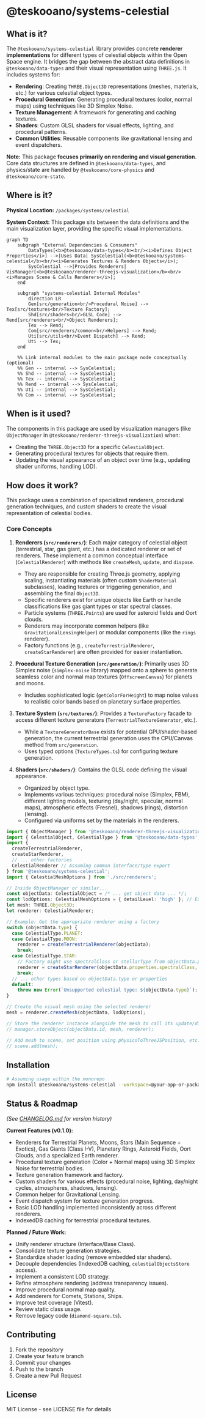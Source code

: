 # @teskooano/systems-celestial

## What is it?

The `@teskooano/systems-celestial` library provides concrete **renderer implementations** for different types of celestial objects within the Open Space engine. It bridges the gap between the abstract data definitions in `@teskooano/data-types` and their visual representation using `THREE.js`. It includes systems for:

*   **Rendering**: Creating `THREE.Object3D` representations (meshes, materials, etc.) for various celestial object types.
*   **Procedural Generation**: Generating procedural textures (color, normal maps) using techniques like 3D Simplex Noise.
*   **Texture Management**: A framework for generating and caching textures.
*   **Shaders**: Custom GLSL shaders for visual effects, lighting, and procedural patterns.
*   **Common Utilities**: Reusable components like gravitational lensing and event dispatchers.

**Note:** This package **focuses primarily on rendering and visual generation**. Core data structures are defined in `@teskooano/data-types`, and physics/state are handled by `@teskooano/core-physics` and `@teskooano/core-state`.

## Where is it?

**Physical Location:** `/packages/systems/celestial`

**System Context:** This package sits between the data definitions and the main visualization layer, providing the specific visual implementations.

```mermaid
graph TD
    subgraph "External Dependencies & Consumers"
        DataTypes[<b>@teskooano/data-types</b><br/><i>Defines Object Properties</i>] -->|Uses Data| SysCelestial(<b>@teskooano/systems-celestial</b><br/><i>Generates Textures & Renders Objects</i>);
        SysCelestial -->|Provides Renderers| VisManager[<b>@teskooano/renderer-threejs-visualization</b><br/><i>Manages Scene & Calls Renderers</i>];
    end

    subgraph "systems-celestial Internal Modules"
        direction LR
        Gen[src/generation<br/>Procedural Noise] --> Tex[src/textures<br/>Texture Factory];
        Shd[src/shaders<br/>GLSL Code] --> Rend[src/renderers<br/>Object Renderers];
        Tex --> Rend;
        Com[src/renderers/common<br/>Helpers] --> Rend;
        Uti[src/utils<br/>Event Dispatch] --> Rend;
        Uti --> Tex;
    end

    %% Link internal modules to the main package node conceptually (optional)
    %% Gen -- internal --> SysCelestial;
    %% Shd -- internal --> SysCelestial;
    %% Tex -- internal --> SysCelestial;
    %% Rend -- internal --> SysCelestial;
    %% Uti -- internal --> SysCelestial;
    %% Com -- internal --> SysCelestial;
```

## When is it used?

The components in this package are used by visualization managers (like `ObjectManager` in `@teskooano/renderer-threejs-visualization`) when:

*   Creating the `THREE.Object3D` for a specific `CelestialObject`.
*   Generating procedural textures for objects that require them.
*   Updating the visual appearance of an object over time (e.g., updating shader uniforms, handling LOD).

## How does it work?

This package uses a combination of specialized renderers, procedural generation techniques, and custom shaders to create the visual representation of celestial bodies.

### Core Concepts

1.  **Renderers (`src/renderers/`)**: Each major category of celestial object (terrestrial, star, gas giant, etc.) has a dedicated renderer or set of renderers. These implement a common conceptual interface (`CelestialRenderer`) with methods like `createMesh`, `update`, and `dispose`.
    *   They are responsible for creating Three.js geometry, applying scaling, instantiating materials (often custom `ShaderMaterial` subclasses), loading textures or triggering generation, and assembling the final `Object3D`.
    *   Specific renderers exist for unique objects like Earth or handle classifications like gas giant types or star spectral classes.
    *   Particle systems (`THREE.Points`) are used for asteroid fields and Oort clouds.
    *   Renderers may incorporate common helpers (like `GravitationalLensingHelper`) or modular components (like the `rings` renderer).
    *   Factory functions (e.g., `createTerrestrialRenderer`, `createStarRenderer`) are often provided for easier instantiation.

2.  **Procedural Texture Generation (`src/generation/`)**: Primarily uses 3D Simplex noise (`simplex-noise` library) mapped onto a sphere to generate seamless color and normal map textures (`OffscreenCanvas`) for planets and moons.
    *   Includes sophisticated logic (`getColorForHeight`) to map noise values to realistic color bands based on planetary surface properties.

3.  **Texture System (`src/textures/`)**: Provides a `TextureFactory` facade to access different texture generators (`TerrestrialTextureGenerator`, etc.).
    *   While a `TextureGeneratorBase` exists for potential GPU/shader-based generation, the current terrestrial generation uses the CPU/Canvas method from `src/generation`.
    *   Uses typed options (`TextureTypes.ts`) for configuring texture generation.

4.  **Shaders (`src/shaders/`)**: Contains the GLSL code defining the visual appearance.
    *   Organized by object type.
    *   Implements various techniques: procedural noise (Simplex, FBM), different lighting models, texturing (day/night, specular, normal maps), atmospheric effects (Fresnel), shadows (rings), distortion (lensing).
    *   Configured via uniforms set by the materials in the renderers.

```typescript
import { ObjectManager } from '@teskooano/renderer-threejs-visualization'; // Hypothetical manager
import { CelestialObject, CelestialType } from '@teskooano/data-types';
import {
  createTerrestrialRenderer,
  createStarRenderer,
  // ... other factories
  CelestialRenderer // Assuming common interface/type export
} from '@teskooano/systems-celestial';
import { CelestialMeshOptions } from './src/renderers';

// Inside ObjectManager or similar...
const objectData: CelestialObject = /* ... get object data ... */;
const lodOptions: CelestialMeshOptions = { detailLevel: 'high' }; // Example LOD
let mesh: THREE.Object3D;
let renderer: CelestialRenderer;

// Example: Get the appropriate renderer using a factory
switch (objectData.type) {
  case CelestialType.PLANET:
  case CelestialType.MOON:
    renderer = createTerrestrialRenderer(objectData);
    break;
  case CelestialType.STAR:
    // Factory might use spectralClass or stellarType from objectData.properties
    renderer = createStarRenderer(objectData.properties.spectralClass, objectData.properties.stellarType);
    break;
  // ... other types based on objectData.type or properties
  default:
    throw new Error(`Unsupported celestial type: ${objectData.type}`);
}

// Create the visual mesh using the selected renderer
mesh = renderer.createMesh(objectData, lodOptions);

// Store the renderer instance alongside the mesh to call its update/dispose methods later
// manager.storeObject(objectData.id, mesh, renderer);

// Add mesh to scene, set position using physicsToThreeJSPosition, etc.
// scene.add(mesh);
```

## Installation

```bash
# Assuming usage within the monorepo
npm install @teskooano/systems-celestial --workspace=@your-app-or-package
```

## Status & Roadmap

*(See [CHANGELOG.md](./CHANGELOG.md) for version history)*

**Current Features (v0.1.0):**

*   Renderers for Terrestrial Planets, Moons, Stars (Main Sequence + Exotics), Gas Giants (Class I-V), Planetary Rings, Asteroid Fields, Oort Clouds, and a specialized Earth renderer.
*   Procedural texture generation (Color + Normal maps) using 3D Simplex Noise for terrestrial bodies.
*   Texture generation framework and factory.
*   Custom shaders for various effects (procedural noise, lighting, day/night cycles, atmospheres, shadows, lensing).
*   Common helper for Gravitational Lensing.
*   Event dispatch system for texture generation progress.
*   Basic LOD handling implemented inconsistently across different renderers.
*   IndexedDB caching for terrestrial procedural textures.

**Planned / Future Work:**

*   Unify renderer structure (Interface/Base Class).
*   Consolidate texture generation strategies.
*   Standardize shader loading (remove embedded star shaders).
*   Decouple dependencies (IndexedDB caching, `celestialObjectsStore` access).
*   Implement a consistent LOD strategy.
*   Refine atmosphere rendering (address transparency issues).
*   Improve procedural normal map quality.
*   Add renderers for Comets, Stations, Ships.
*   Improve test coverage (Vitest).
*   Review static class usage.
*   Remove legacy code (`diamond-square.ts`).

## Contributing

1.  Fork the repository
2.  Create your feature branch
3.  Commit your changes
4.  Push to the branch
5.  Create a new Pull Request

## License

MIT License - see LICENSE file for details 
